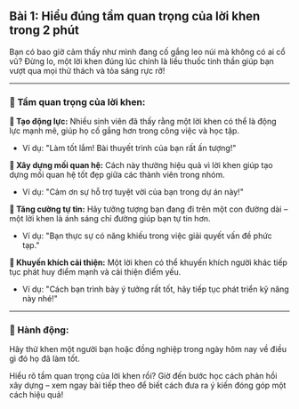 ## Bài 1: Hiểu đúng tầm quan trọng của lời khen trong 2 phút

Bạn có bao giờ cảm thấy như mình đang cố gắng leo núi mà không có ai cổ vũ? Đừng lo, một lời khen đúng lúc chính là liều thuốc tinh thần giúp bạn vượt qua mọi thử thách và tỏa sáng rực rỡ!

---

### 📌 Tầm quan trọng của lời khen:

**🔹 Tạo động lực:**
Nhiều sinh viên đã thấy rằng một lời khen có thể là động lực mạnh mẽ, giúp họ cố gắng hơn trong công việc và học tập.

- Ví dụ: "Làm tốt lắm! Bài thuyết trình của bạn rất ấn tượng!"

**🔹 Xây dựng mối quan hệ:**
Cách này thường hiệu quả vì lời khen giúp tạo dựng mối quan hệ tốt đẹp giữa các thành viên trong nhóm.

- Ví dụ: "Cảm ơn sự hỗ trợ tuyệt vời của bạn trong dự án này!"

**🔹 Tăng cường tự tin:**
Hãy tưởng tượng bạn đang đi trên một con đường dài – một lời khen là ánh sáng chỉ đường giúp bạn tự tin hơn.

- Ví dụ: "Bạn thực sự có năng khiếu trong việc giải quyết vấn đề phức tạp."

**🔹 Khuyến khích cải thiện:**
Một lời khen có thể khuyến khích người khác tiếp tục phát huy điểm mạnh và cải thiện điểm yếu.

- Ví dụ: "Cách bạn trình bày ý tưởng rất tốt, hãy tiếp tục phát triển kỹ năng này nhé!"

---

### 🚀 Hành động:

Hãy thử khen một người bạn hoặc đồng nghiệp trong ngày hôm nay về điều gì đó họ đã làm tốt.

Hiểu rõ tầm quan trọng của lời khen rồi? Giờ đến bước học cách phản hồi xây dựng – xem ngay bài tiếp theo để biết cách đưa ra ý kiến đóng góp một cách hiệu quả!